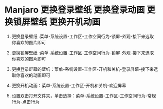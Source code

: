# Manjaro 更换登录壁纸 更换登录动画 更换锁屏壁纸 更换开机动画

1. 更换登录壁纸 :菜单-系统设置-工作区-工作空间行为-锁屏-外观-接下来选取你喜欢的图片即可

2. 更换锁屏壁纸 :菜单-系统设置-工作区-工作空间行为-锁屏-外观-接下来选取你喜欢的图片即可

3. 更换登录屏幕的壁纸：菜单-系统设置-工作区-开机和关机-登录屏幕-接下来选取你喜欢的动画即可

4. 更换开机动画：菜单-系统设置-工作区-开机和关机-欢迎屏幕

5. 设置双击打开文件夹，单击选择：菜单-系统设置-工作区-工作空间行为-常规行为-点击行为
